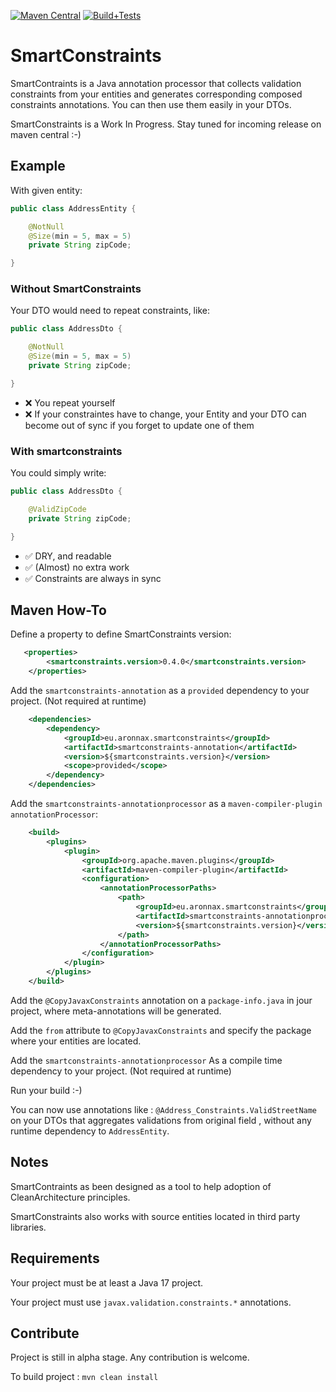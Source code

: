 [![Maven Central](https://img.shields.io/maven-central/v/eu.aronnax.smartconstraints/smartconstraints-annotation.svg?label=Maven%20Central)](https://search.maven.org/search?q=g:%22eu.aronnax.smartconstraints%22%20AND%20a:%22smartconstraints-annotation%22)
[![Build+Tests](https://github.com/jruillier/smartconstraints/actions/workflows/maven.yml/badge.svg)](https://github.com/jruillier/smartconstraints/actions/workflows/maven.yml)

<!-- ![Coverage](.github/badges/jacoco.svg) -->

# SmartConstraints

SmartContraints is a Java annotation 
processor that collects validation 
constraints from your entities and
 generates corresponding composed constraints annotations. 
 You can then use them easily in your DTOs. 

SmartConstraints is a Work In Progress. 
Stay tuned for incoming release on maven central :-)

## Example

With given entity:

```java
public class AddressEntity {

    @NotNull
    @Size(min = 5, max = 5)
    private String zipCode;

}
```

### Without SmartConstraints

Your DTO would need to repeat constraints, like:

```java
public class AddressDto {

    @NotNull
    @Size(min = 5, max = 5)
    private String zipCode;

}
```
- ❌ You repeat yourself
- ❌ If your constraintes have to change, your Entity and your DTO can become out of sync if you forget to update one of them

### With smartconstraints

You could simply write:

```java
public class AddressDto {

    @ValidZipCode
    private String zipCode;

}
```
- ✅ DRY, and readable
- ✅ (Almost) no extra work
- ✅ Constraints are always in sync

## Maven How-To
 
Define a property to define SmartConstraints version:
```xml
   <properties>
        <smartconstraints.version>0.4.0</smartconstraints.version>
    </properties>
```

Add the `smartconstraints-annotation` as 
a `provided` dependency to your project.
(Not required at runtime) 

```xml
    <dependencies>
        <dependency>
            <groupId>eu.aronnax.smartconstraints</groupId>
            <artifactId>smartconstraints-annotation</artifactId>
            <version>${smartconstraints.version}</version>
            <scope>provided</scope>
        </dependency>
    </dependencies>
```

Add the `smartconstraints-annotationprocessor`
as a `maven-compiler-plugin` `annotationProcessor`:

```xml
    <build>
        <plugins>
            <plugin>
                <groupId>org.apache.maven.plugins</groupId>
                <artifactId>maven-compiler-plugin</artifactId>
                <configuration>
                    <annotationProcessorPaths>
                        <path>
                            <groupId>eu.aronnax.smartconstraints</groupId>
                            <artifactId>smartconstraints-annotationprocessor</artifactId>
                            <version>${smartconstraints.version}</version>
                        </path>
                    </annotationProcessorPaths>
                </configuration>
            </plugin>
        </plugins>
    </build>
```

Add the `@CopyJavaxConstraints` annotation 
on a `package-info.java` in jour project, 
where meta-annotations will be generated. 

Add the `from` attribute to `@CopyJavaxConstraints` 
and specify the package where your entities
are located. 

Add the `smartconstraints-annotationprocessor`
As a compile time dependency to your project. 
(Not required at runtime) 

Run your build :-)

You can now use annotations like :
`@Address_Constraints.ValidStreetName` on your DTOs that
aggregates validations from original
 field , without any runtime 
dependency to `AddressEntity`. 

## Notes

SmartContraints as been designed as a
 tool to help adoption of 
CleanArchitecture principles.  

SmartConstraints also works with source
entities located in third party libraries. 

## Requirements

Your project must be at least a Java 17 project.

Your project must use `javax.validation.constraints.*` annotations.

## Contribute

Project is still in alpha stage. Any contribution is welcome.

To build project :
`mvn clean install`
